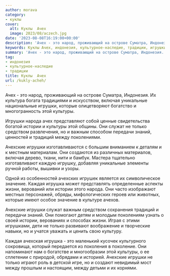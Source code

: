 ```yaml
---
author: morava
category:
- куклы
cover:
  alt: Куклы  Ачех
  image: 2023/08/aczech.jpg
date: '2023-08-08T16:19:00+00:00'
description: 'Ачех - это народ, проживающий на острове Суматра, Индонезия. Их культура богата традициями и искусством, включая уникальные национальные игрушки, которые...'
keywords: Куклы Ачех, индонезия, культурное-наследие, традиции, игрушки, культуры, истории, только, ачехские, ачех, это, включая, уникальные, которые, народа, служат, средством, важным, передачи
summary: 'Ачех - это народ, проживающий на острове Суматра, Индонезия. Их культура богата традициями и искусством, включая уникальные национальные игрушки, которые...'
tag:
- индонезия
- культурное-наследие
- традиции
title: Куклы  Ачех
url: /kukly-acheh/
---
```


Ачех \- это народ, проживающий на острове Суматра, Индонезия. Их культура богата традициями и искусством, включая уникальные национальные игрушки, которые олицетворяют богатство и многогранность этой культуры.

Игрушки народа ачех представляют собой ценные свидетельства богатой истории и культуры этой общины. Они служат не только средством развлечения, но и важным способом передачи знаний, ценностей и традиций между поколениями.

Ачехские игрушки изготавливаются с большим вниманием к деталям и к местным материалам. Они создаются из различных материалов, включая дерево, ткани, нити и бамбук. Мастера тщательно изготавливают каждую игрушку, добавляя уникальные элементы ручной работы, вышивки и узоры.

Одной из особенностей ачехских игрушек является их символическое значение. Каждая игрушка может представлять определенные аспекты жизни, верований или истории этого народа. Они часто изображают местных персонажей, обряды, мифологических героев или животных, которые имеют особое значение в культуре ачехов.

Ачехские игрушки служат важным средством сохранения традиций и передачи знаний. Они помогают детям и молодым поколениям узнать о своей истории, верованиях и способах жизни. Играя с этими игрушками, дети не только развивают воображение и творческие навыки, но и учатся уважать и ценить свою культуру.

Каждая ачехская игрушка \- это маленький кусочек культурного сокровища, который передается из поколения в поколение. Они напоминают нам о богатстве и многообразии этой культуры, о ее сплетении с природой, обрядами и историей. Ачехские игрушки не только играют роль в детской игре, но и создают невидимый мост между прошлым и настоящим, между детьми и их корнями.